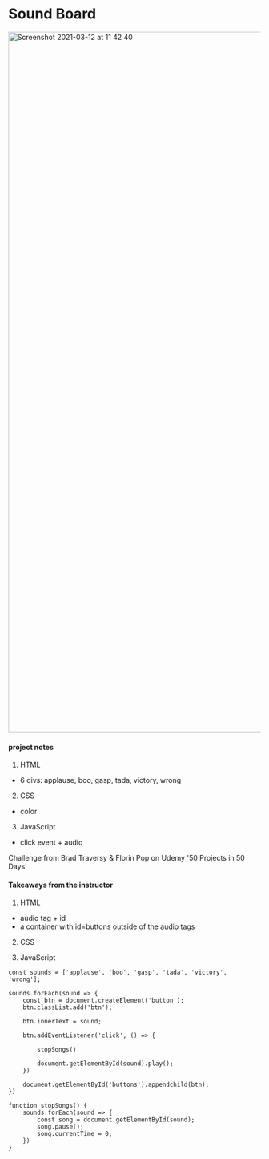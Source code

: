 # Sound Board 

<img width="1398" alt="Screenshot 2021-03-12 at 11 42 40" src="https://user-images.githubusercontent.com/71224770/110935989-176ecd00-8328-11eb-85e9-dd4028198a31.png">


#### project notes

1. HTML
- 6 divs: applause, boo, gasp, tada, victory, wrong

2. CSS
- color

3. JavaScript
- click event + audio

Challenge from Brad Traversy & Florin Pop on Udemy '50 Projects in 50 Days'


#### Takeaways from the instructor

1. HTML
- audio tag + id
- a container with id=buttons outside of the audio tags

2. CSS

3. JavaScript
```
const sounds = ['applause', 'boo', 'gasp', 'tada', 'victory', 'wrong'];

sounds.forEach(sound => {
    const btn = document.createElement('button');
    btn.classList.add('btn');

    btn.innerText = sound;

    btn.addEventListener('click', () => {

        stopSongs()

        document.getElementById(sound).play();
    })

    document.getElementById('buttons').appendchild(btn);
})

function stopSongs() {
    sounds.forEach(sound => {
        const song = document.getElementById(sound);
        song.pause();
        song.currentTime = 0;
    })
}

```
